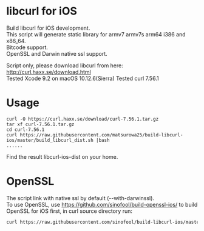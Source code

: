 libcurl for iOS
=================
Build libcurl for iOS development.  
This script will generate static library for armv7 armv7s arm64 i386 and x86_64.  
Bitcode support.  
OpenSSL and Darwin native ssl support.  
  
Script only, please download libcurl from here: http://curl.haxx.se/download.html  
Tested Xcode 9.2 on macOS 10.12.6(Sierra) 
Tested curl 7.56.1 

Usage
=================
```
curl -O https://curl.haxx.se/download/curl-7.56.1.tar.gz
tar xf curl-7.56.1.tar.gz
cd curl-7.56.1
curl https://raw.githubusercontent.com/matsurowa25/build-libcurl-ios/master/build_libcurl_dist.sh |bash
......
```
Find the result libcurl-ios-dist on your home.


OpenSSL
=================
The script link with native ssl by default (--with-darwinssl).  
To use OpenSSL, use https://github.com/sinofool/build-openssl-ios/ to build OpenSSL for iOS first, in curl source directory run:

```bash
curl https://raw.githubusercontent.com/sinofool/build-libcurl-ios/master/build_libcurl_dist.sh openssl |bash
```
